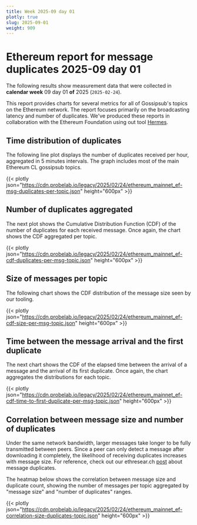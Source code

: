 ```yaml
---
title: Week 2025-09 day 01
plotly: true
slug: 2025-09-01
weight: 909
---
```


# Ethereum report for message duplicates 2025-09 day 01

The following results show measurement data that were collected in **calendar week** 09  day 01 **of** 
2025 (`2025-02-24`).

This report provides charts for several metrics for all of Gossipsub's topics on the Ethereum network.
The report focuses primarily on the broadcasting latency and number of duplicates.
We've produced these reports in collaboration with the Ethereum Foundation using out tool [Hermes](/tools/hermes/).

## Time distribution of duplicates

The following line plot displays the number of duplicates received per hour, aggregated in 5 minutes intervals.
The graph includes most of the main Ethereum CL gossipsub topics. 

{{< plotly json="https://cdn.probelab.io/legacy/2025/02/24/ethereum_mainnet_ef-msg-duplicates-per-topic.json" height="600px" >}}

## Number of duplicates aggregated 

The next plot shows the Cumulative Distribution Function (CDF) of the number of duplicates for each received message.
Once again, the chart shows the CDF aggregated per topic.

{{< plotly json="https://cdn.probelab.io/legacy/2025/02/24/ethereum_mainnet_ef-cdf-duplicates-per-msg-topic.json" height="600px" >}}

## Size of messages per topic

The following chart shows the CDF distribution of the message size seen by our tooling. 

{{< plotly json="https://cdn.probelab.io/legacy/2025/02/24/ethereum_mainnet_ef-cdf-size-per-msg-topic.json" height="600px" >}}

## Time between the message arrival and the first duplicate

The next chart shows the CDF of the elapsed time between the arrival of a message and the arrival of its first duplicate.
Once again, the chart aggregates the distributions for each topic.

{{< plotly json="https://cdn.probelab.io/legacy/2025/02/24/ethereum_mainnet_ef-cdf-time-to-first-duplicate-per-msg-topic.json" height="600px" >}}

## Correlation between message size and number of duplicates
Under the same network bandwidth, larger messages take longer to be fully transmitted between peers. Since a peer can only detect a message after downloading it completely, the likelihood of receiving duplicates increases with message size.
For reference, check out our ethresear.ch [post](https://ethresear.ch/t/number-duplicate-messages-in-ethereums-gossipsub-network/19921#cdf-of-duplicate-messages-7) about message duplicates.

The heatmap below shows the correlation between message size and duplicate count, showing the number of messages per topic aggregated by "message size" and "number of duplicates" ranges.

{{< plotly json="https://cdn.probelab.io/legacy/2025/02/24/ethereum_mainnet_ef-correlation-size-duplicates-topic.json" height="600px" >}}